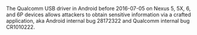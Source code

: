 The Qualcomm USB driver in Android before 2016-07-05 on Nexus 5, 5X, 6, and 6P devices allows attackers to obtain sensitive information via a crafted application, aka Android internal bug 28172322 and Qualcomm internal bug CR1010222.